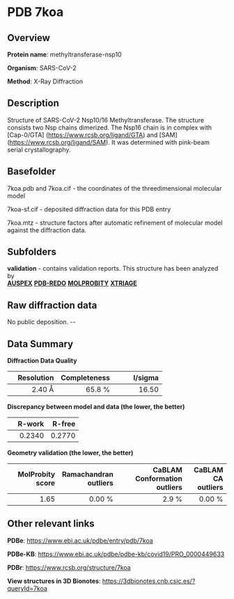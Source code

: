 # PDB 7koa

## Overview

**Protein name**: methyltransferase-nsp10

**Organism**: SARS-CoV-2

**Method**: X-Ray Diffraction

## Description

Structure of SARS-CoV-2 Nsp10/16 Methyltransferase. The structure consists two Nsp chains dimerized. The Nsp16 chain is in complex with [Cap-0/GTA] (https://www.rcsb.org/ligand/GTA) and [SAM] (https://www.rcsb.org/ligand/SAM). It was determined with pink-beam serial crystallography.

## Basefolder

7koa.pdb and 7koa.cif - the coordinates of the threedimensional molecular model

7koa-sf.cif - deposited diffraction data for this PDB entry

7koa.mtz - structure factors after automatic refinement of molecular model against the diffraction data.

## Subfolders





**validation** - contains validation reports. This structure has been analyzed by <br>[**AUSPEX**](https://github.com/thorn-lab/coronavirus_structural_task_force/tree/master/pdb/methyltransferase-nsp10/SARS-CoV-2/7koa/validation/auspex) [**PDB-REDO**](https://github.com/thorn-lab/coronavirus_structural_task_force/tree/master/pdb/methyltransferase-nsp10/SARS-CoV-2/7koa/validation/pdb-redo) [**MOLPROBITY**](https://github.com/thorn-lab/coronavirus_structural_task_force/tree/master/pdb/methyltransferase-nsp10/SARS-CoV-2/7koa/validation/molprobity) [**XTRIAGE**](https://github.com/thorn-lab/coronavirus_structural_task_force/blob/master/pdb/methyltransferase-nsp10/SARS-CoV-2/7koa/validation/Xtriage_output.log)   



## Raw diffraction data

No public deposition. --<br> 

## Data Summary
**Diffraction Data Quality**

|   | Resolution | Completeness| I/sigma |
|---|-------------:|----------------:|--------------:|
|   |2.40 Å|65.8  %|<img width=50/>16.50|

**Discrepancy between model and data (the lower, the better)**

|   | **R-work**| **R-free**   
|---|-------------:|----------------:|           
||  0.2340|  0.2770|

**Geometry validation (the lower, the better)**

|   |**MolProbity<br>score**| **Ramachandran<br>outliers** | **CaBLAM<br>Conformation outliers** | **CaBLAM<br>CA outliers** |
|---|-------------:|----------------:|----------------:|----------------:|
||  1.65|  0.00 %|2.9 %|0.00 %|

 

 



## Other relevant links 
**PDBe**:  https://www.ebi.ac.uk/pdbe/entry/pdb/7koa

**PDBe-KB**: https://www.ebi.ac.uk/pdbe/pdbe-kb/covid19/PRO_0000449633 
 
**PDBr**: https://www.rcsb.org/structure/7koa 

**View structures in 3D Bionotes**: https://3dbionotes.cnb.csic.es/?queryId=7koa

